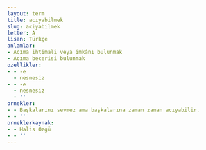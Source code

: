 ```yaml
---
layout: term
title: acıyabilmek
slug: aciyabilmek
letter: A
lisan: Türkçe
anlamlar:
- Acıma ihtimali veya imkânı bulunmak
- Acıma becerisi bulunmak
ozellikler:
- - -e
  - nesnesiz
- - -e
  - nesnesiz
  - ''
ornekler:
- - Başkalarını sevmez ama başkalarına zaman zaman acıyabilir.
- - ''
orneklerkaynak:
- - Halis Özgü
- - ''
---
```

